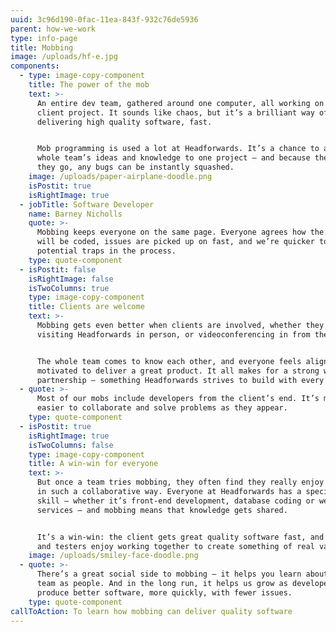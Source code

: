 ```yaml
---
uuid: 3c96d190-0fac-11ea-843f-932c76de5936
parent: how-we-work
type: info-page
title: Mobbing
image: /uploads/hf-e.jpg
components:
  - type: image-copy-component
    title: The power of the mob
    text: >-
      An entire dev team, gathered around one computer, all working on the same
      client project. It sounds like chaos, but it’s a brilliant way of
      delivering high quality software, fast. 


      Mob programming is used a lot at Headforwards. It’s a chance to apply a
      whole team’s ideas and knowledge to one project – and because they test as
      they go, any bugs can be instantly squashed.
    image: /uploads/paper-airplane-doodle.png
    isPostit: true
    isRightImage: true
  - jobTitle: Software Developer
    name: Barney Nicholls
    quote: >-
      Mobbing keeps everyone on the same page. Everyone agrees how the software
      will be coded, issues are picked up on fast, and we’re quicker to spot
      potential traps in the process.
    type: quote-component
  - isPostit: false
    isRightImage: false
    isTwoColumns: true
    type: image-copy-component
    title: Clients are welcome
    text: >-
      Mobbing gets even better when clients are involved, whether they’re
      visiting Headforwards in person, or videoconferencing in from their site. 


      The whole team comes to know each other, and everyone feels aligned and
      motivated to deliver a great product. It all makes for a strong working
      partnership – something Headforwards strives to build with every client.
  - quote: >-
      Most of our mobs include developers from the client’s end. It’s much
      easier to collaborate and solve problems as they appear.
    type: quote-component
  - isPostit: true
    isRightImage: true
    isTwoColumns: false
    type: image-copy-component
    title: A win-win for everyone
    text: >-
      But once a team tries mobbing, they often find they really enjoy working
      in such a collaborative way. Everyone at Headforwards has a specialist
      skill – whether it’s front-end development, database coding or web
      services – and mobbing means that knowledge gets shared.


      It’s a win-win: the client gets great quality software fast, and the devs
      and testers enjoy working together to create something of real value.
    image: /uploads/smiley-face-doodle.png
  - quote: >-
      There’s a great social side to mobbing – it helps you learn about your
      team as people. And in the long run, it helps us grow as developers to
      produce better software, more quickly, with fewer issues.
    type: quote-component
callToAction: To learn how mobbing can deliver quality software
---
```


